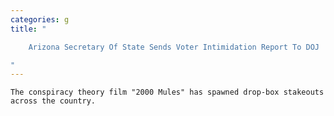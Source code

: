 ```yaml
---
categories: g
title: "

    Arizona Secretary Of State Sends Voter Intimidation Report To DOJ

"
---
```



    The conspiracy theory film "2000 Mules" has spawned drop-box stakeouts across the country.

